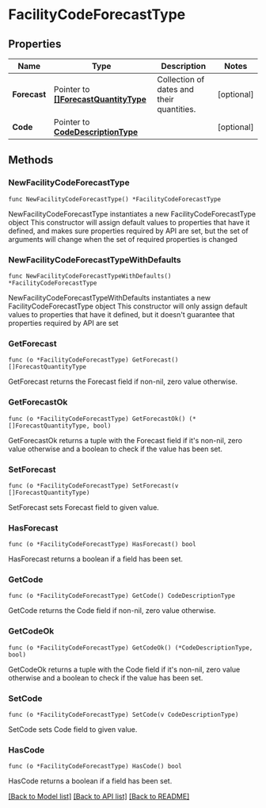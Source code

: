 # FacilityCodeForecastType

## Properties

Name | Type | Description | Notes
------------ | ------------- | ------------- | -------------
**Forecast** | Pointer to [**[]ForecastQuantityType**](ForecastQuantityType.md) | Collection of dates and their quantities. | [optional] 
**Code** | Pointer to [**CodeDescriptionType**](CodeDescriptionType.md) |  | [optional] 

## Methods

### NewFacilityCodeForecastType

`func NewFacilityCodeForecastType() *FacilityCodeForecastType`

NewFacilityCodeForecastType instantiates a new FacilityCodeForecastType object
This constructor will assign default values to properties that have it defined,
and makes sure properties required by API are set, but the set of arguments
will change when the set of required properties is changed

### NewFacilityCodeForecastTypeWithDefaults

`func NewFacilityCodeForecastTypeWithDefaults() *FacilityCodeForecastType`

NewFacilityCodeForecastTypeWithDefaults instantiates a new FacilityCodeForecastType object
This constructor will only assign default values to properties that have it defined,
but it doesn't guarantee that properties required by API are set

### GetForecast

`func (o *FacilityCodeForecastType) GetForecast() []ForecastQuantityType`

GetForecast returns the Forecast field if non-nil, zero value otherwise.

### GetForecastOk

`func (o *FacilityCodeForecastType) GetForecastOk() (*[]ForecastQuantityType, bool)`

GetForecastOk returns a tuple with the Forecast field if it's non-nil, zero value otherwise
and a boolean to check if the value has been set.

### SetForecast

`func (o *FacilityCodeForecastType) SetForecast(v []ForecastQuantityType)`

SetForecast sets Forecast field to given value.

### HasForecast

`func (o *FacilityCodeForecastType) HasForecast() bool`

HasForecast returns a boolean if a field has been set.

### GetCode

`func (o *FacilityCodeForecastType) GetCode() CodeDescriptionType`

GetCode returns the Code field if non-nil, zero value otherwise.

### GetCodeOk

`func (o *FacilityCodeForecastType) GetCodeOk() (*CodeDescriptionType, bool)`

GetCodeOk returns a tuple with the Code field if it's non-nil, zero value otherwise
and a boolean to check if the value has been set.

### SetCode

`func (o *FacilityCodeForecastType) SetCode(v CodeDescriptionType)`

SetCode sets Code field to given value.

### HasCode

`func (o *FacilityCodeForecastType) HasCode() bool`

HasCode returns a boolean if a field has been set.


[[Back to Model list]](../README.md#documentation-for-models) [[Back to API list]](../README.md#documentation-for-api-endpoints) [[Back to README]](../README.md)


